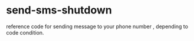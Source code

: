 # send-sms-shutdown
reference code for sending message to your phone number , depending to code condition.

